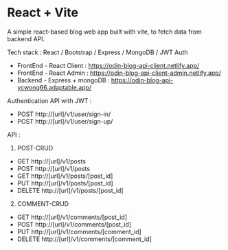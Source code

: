 # React + Vite

A simple react-based blog web app built with vite, to fetch data from backend API.

Tech stack :  React / Bootstrap / Express / MongoDB / JWT Auth


- FrontEnd - React Client       : https://odin-blog-api-client.netlify.app/
- FrontEnd - React Admin        : https://odin-blog-api-client-admin.netlify.app/
- Backend  - Express + mongoDB  : https://odin-blog-api-ycwong66.adaptable.app/


Authentication API with JWT :
- POST http://[url]/v1/user/sign-in/
- POST http://[url]/v1/user/sign-up/

API :
1. POST-CRUD
- GET http://[url]/v1/posts
- POST http://[url]/v1/posts
- GET http://[url]/v1/posts/[post_id]      
- PUT http://[url]/v1/posts/[post_id]
- DELETE http://[url]/v1/posts/[post_id]

2. COMMENT-CRUD
- GET http://[url]/v1/comments/[post_id]
- POST http://[url]/v1/comments/[post_id]
- PUT http://[url]/v1/comments/[comment_id]
- DELETE http://[url]/v1/comments/[comment_id]